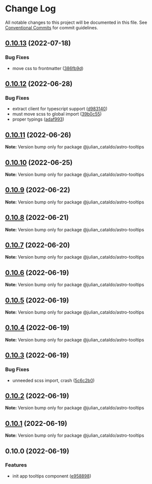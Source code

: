 # Change Log

All notable changes to this project will be documented in this file.
See [Conventional Commits](https://conventionalcommits.org) for commit guidelines.

## [0.10.13](https://github.com/JulianCataldo/astro/compare/@julian_cataldo/astro-tooltips@0.10.12...@julian_cataldo/astro-tooltips@0.10.13) (2022-07-18)


### Bug Fixes

* move css to frontmatter ([386fb9d](https://github.com/JulianCataldo/astro/commit/386fb9d970fd3013b2509c3c508b3b59a6b9cb5a))



## [0.10.12](https://github.com/JulianCataldo/astro/compare/@julian_cataldo/astro-tooltips@0.10.11...@julian_cataldo/astro-tooltips@0.10.12) (2022-06-28)


### Bug Fixes

* extract client for typescript support ([d983140](https://github.com/JulianCataldo/astro/commit/d9831405ec37d33cb7e05a6506c4cae13b7d3121))
* must move scss to global import ([39b0c55](https://github.com/JulianCataldo/astro/commit/39b0c552010401752896a07112d988e335cfcf5a))
* proper typings ([adaf993](https://github.com/JulianCataldo/astro/commit/adaf993274058dcd3697ac54c8d24df291c31708))



## [0.10.11](https://github.com/JulianCataldo/astro/compare/@julian_cataldo/astro-tooltips@0.10.10...@julian_cataldo/astro-tooltips@0.10.11) (2022-06-26)

**Note:** Version bump only for package @julian_cataldo/astro-tooltips





## [0.10.10](https://github.com/JulianCataldo/astro/compare/@julian_cataldo/astro-tooltips@0.10.9...@julian_cataldo/astro-tooltips@0.10.10) (2022-06-25)

**Note:** Version bump only for package @julian_cataldo/astro-tooltips





## [0.10.9](https://github.com/JulianCataldo/astro/compare/@julian_cataldo/astro-tooltips@0.10.8...@julian_cataldo/astro-tooltips@0.10.9) (2022-06-22)

**Note:** Version bump only for package @julian_cataldo/astro-tooltips





## [0.10.8](https://github.com/JulianCataldo/astro/compare/@julian_cataldo/astro-tooltips@0.10.7...@julian_cataldo/astro-tooltips@0.10.8) (2022-06-21)

**Note:** Version bump only for package @julian_cataldo/astro-tooltips





## [0.10.7](https://github.com/JulianCataldo/astro/compare/@julian_cataldo/astro-tooltips@0.10.6...@julian_cataldo/astro-tooltips@0.10.7) (2022-06-20)

**Note:** Version bump only for package @julian_cataldo/astro-tooltips





## [0.10.6](https://github.com/JulianCataldo/astro/compare/@julian_cataldo/astro-tooltips@0.10.5...@julian_cataldo/astro-tooltips@0.10.6) (2022-06-19)

**Note:** Version bump only for package @julian_cataldo/astro-tooltips





## [0.10.5](https://github.com/JulianCataldo/astro/compare/@julian_cataldo/astro-tooltips@0.10.4...@julian_cataldo/astro-tooltips@0.10.5) (2022-06-19)

**Note:** Version bump only for package @julian_cataldo/astro-tooltips





## [0.10.4](https://github.com/JulianCataldo/astro/compare/@julian_cataldo/astro-tooltips@0.10.3...@julian_cataldo/astro-tooltips@0.10.4) (2022-06-19)

**Note:** Version bump only for package @julian_cataldo/astro-tooltips





## [0.10.3](https://github.com/JulianCataldo/astro/compare/@julian_cataldo/astro-tooltips@0.10.2...@julian_cataldo/astro-tooltips@0.10.3) (2022-06-19)


### Bug Fixes

* unneeded scss import, crash ([5c6c2b0](https://github.com/JulianCataldo/astro/commit/5c6c2b0a02782e661a959991c881547f7a1d9591))



## [0.10.2](https://github.com/JulianCataldo/astro/compare/@julian_cataldo/astro-tooltips@0.10.1...@julian_cataldo/astro-tooltips@0.10.2) (2022-06-19)

**Note:** Version bump only for package @julian_cataldo/astro-tooltips





## [0.10.1](https://github.com/JulianCataldo/astro/compare/@julian_cataldo/astro-tooltips@0.10.0...@julian_cataldo/astro-tooltips@0.10.1) (2022-06-19)

**Note:** Version bump only for package @julian_cataldo/astro-tooltips





## 0.10.0 (2022-06-19)


### Features

* init app tooltips component ([e958898](https://github.com/JulianCataldo/astro/commit/e958898e2946672378c1e73dfab48867fdd6804f))
